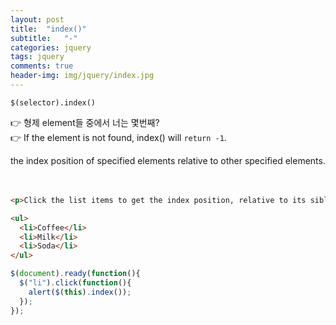 ```yaml
---
layout: post
title:  "index()"
subtitle:   "-"
categories: jquery
tags: jquery
comments: true
header-img: img/jquery/index.jpg
---
```

`$(selector).index()`

:point_right: 형제 element들 중에서 너는 몇번째?  
:point_right: If the element is not found, index() will `return -1`.

the index position of specified elements relative to other specified elements.  
<br><br>
```html
<p>Click the list items to get the index position, relative to its sibling elements</p>

<ul>
  <li>Coffee</li>
  <li>Milk</li>
  <li>Soda</li>
</ul>

```

```javascript
$(document).ready(function(){
  $("li").click(function(){
    alert($(this).index());
  });
});
```
